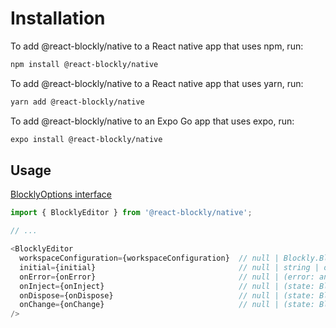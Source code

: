 # Installation

To add @react-blockly/native to a React native app that uses npm, run:

```sh
npm install @react-blockly/native
```

To add @react-blockly/native to a React native app that uses yarn, run:

```sh
yarn add @react-blockly/native
```

To add @react-blockly/native to an Expo Go app that uses expo, run:

```sh
expo install @react-blockly/native
```

## Usage

[BlocklyOptions interface](https://developers.google.com/blockly/reference/js/blockly.blocklyoptions_interface)

```js
import { BlocklyEditor } from '@react-blockly/native';

// ...

<BlocklyEditor
  workspaceConfiguration={workspaceConfiguration}  // null | Blockly.BlocklyOptions;
  initial={initial}                                // null | string | object;
  onError={onError}                                // null | (error: any) => void;
  onInject={onInject}                              // null | (state: BlocklyStateType) => void;
  onDispose={onDispose}                            // null | (state: BlocklyStateType) => void;
  onChange={onChange}                              // null | (state: BlocklyStateType) => void;
/>
```
